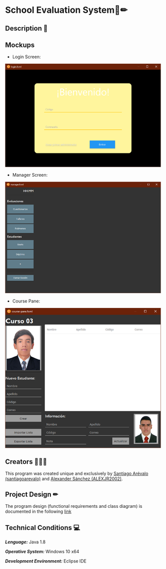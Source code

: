 # School Evaluation System📄✏
## **Description** 📑

## Mockups
* Login Screen:

![Image](https://github.com/ALEXJR2002/school-evaluation-system/blob/master/img/mockups/login.png)

* Manager Screen:

![Image](https://github.com/ALEXJR2002/school-evaluation-system/blob/master/img/mockups/manager.png)

* Course Pane:

![Image](https://github.com/ALEXJR2002/school-evaluation-system/blob/master/img/mockups/course%20pane.png)

## Creators 👨🏻‍💻
This program was created unique and exclusively by [Santiago Arévalo (santiagoarevalo)](https://github.com/santiagoarevalo) and [Alexander Sánchez (ALEXJR2002)](https://github.com/ALEXJR2002).

## **Project Design** ✏
The program design (functional requirements and class diagram) is documented in the following [link]()

## **Technical Conditions** 💻
***Lenguage:*** Java 1.8

***Operative System:*** Windows 10 x64 

***Development Environment:*** Eclipse IDE
